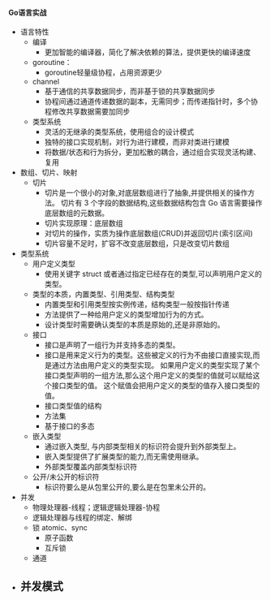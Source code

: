 #### Go语言实战 ####

- 语言特性
  - 编译
    - 更加智能的编译器，简化了解决依赖的算法，提供更快的编译速度
  - goroutine：
    - goroutine轻量级协程，占用资源更少
  - channel
    - 基于通信的共享数据同步，而非基于锁的共享数据同步
    - 协程间通过通道传递数据的副本，无需同步；而传递指针时，多个协程修改共享数据需要加同步
  - 类型系统
    - 灵活的无继承的类型系统，使用组合的设计模式
    - 独特的接口实现机制，对行为进行建模，而非对类进行建模
    - 将数据/状态和行为拆分，更加松散的耦合，通过组合实现灵活构建、复用
- 数组、切片、映射
  - 切片
    - 切片是一个很小的对象,对底层数组进行了抽象,并提供相关的操作方法。
      切片有 3 个字段的数据结构,这些数据结构包含 Go 语言需要操作底层数组的元数据。
    - 切片实现原理：底层数组
    - 对切片的操作，实质为操作底层数组(CRUD)并返回切片(索引区间)
    - 切片容量不足时，扩容不改变底层数组，只是改变切片数组
- 类型系统
  - 用户定义类型
    - 使用关键字 struct 或者通过指定已经存在的类型,可以声明用户定义的类型。
  - 类型的本质，内置类型、引用类型、结构类型
    - 内置类型和引用类型按实例传递，结构类型一般按指针传递
    - 方法提供了一种给用户定义的类型增加行为的方式。
    - 设计类型时需要确认类型的本质是原始的,还是非原始的。
  - 接口
    - 接口是声明了一组行为并支持多态的类型。
    - 接口是用来定义行为的类型。这些被定义的行为不由接口直接实现,而是通过方法由用户定义的类型实现。
      如果用户定义的类型实现了某个接口类型声明的一组方法,那么这个用户定义的类型的值就可以赋给这个接口类型的值。
      这个赋值会把用户定义的类型的值存入接口类型的值。
    - 接口类型值的结构
    - 方法集
    - 基于接口的多态
  - 嵌入类型
    - 通过嵌入类型, 与内部类型相关的标识符会提升到外部类型上。
    - 嵌入类型提供了扩展类型的能力,而无需使用继承。
    - 外部类型覆盖内部类型标识符
  - 公开/未公开的标识符
    - 标识符要么是从包里公开的,要么是在包里未公开的。
- 并发
  - 物理处理器-线程；逻辑逻辑处理器-协程
  - 逻辑处理器与线程的绑定、解绑
  - 锁 atomic、sync
    - 原子函数
    - 互斥锁
  - 通道
- 并发模式
  - 
